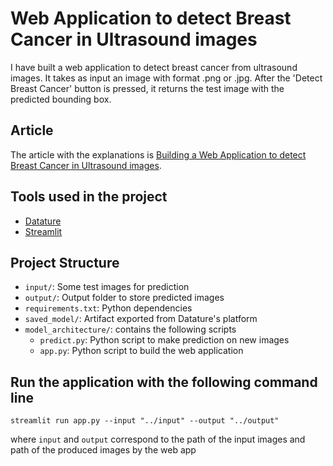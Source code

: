 # Web Application to detect Breast Cancer in Ultrasound images

I have built a web application to detect breast cancer from ultrasound images. It takes as input an image with format .png or .jpg.
After the 'Detect Breast Cancer' button is pressed, it returns the test image with the predicted bounding box.

## Article

The article with the explanations is [Building a Web Application to detect Breast Cancer in Ultrasound images](https://medium.com/mlearning-ai/building-a-web-application-to-detect-breast-cancer-in-ultrasound-images-df391483fbd9?sk=0718b6dfc0475bbab62c354288207027).

## Tools used in the project

* [Datature](https://www.datature.io/)
* [Streamlit](https://streamlit.io/)

## Project Structure

* ```input/```: Some test images for prediction
* ```output/```: Output folder to store predicted images
* ```requirements.txt```: Python dependencies
* ```saved_model/```: Artifact exported from Datature's platform
* ```model_architecture/```: contains the following scripts 
  * ```predict.py```: Python script to make prediction on new images
  * ```app.py```: Python script to build the web application
  
## Run the application with the following command line

```streamlit run app.py --input "../input" --output "../output"```

where ```input``` and ```output``` correspond to the path of the input images and path of the produced images by the web app
